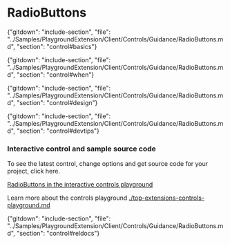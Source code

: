 ﻿# RadioButtons

{"gitdown": "include-section", "file": "../Samples/PlaygroundExtension/Client/Controls/Guidance/RadioButtons.md", "section": "control#basics"}

<!-- TODO get an IMAGE to embed here -->

<!-- TODO get an SAMPLE CODE to embed here -->

{"gitdown": "include-section", "file": "../Samples/PlaygroundExtension/Client/Controls/Guidance/RadioButtons.md", "section": "control#when"}

{"gitdown": "include-section", "file": "../Samples/PlaygroundExtension/Client/Controls/Guidance/RadioButtons.md", "section": "control#design"}

{"gitdown": "include-section", "file": "../Samples/PlaygroundExtension/Client/Controls/Guidance/RadioButtons.md", "section": "control#devtips"}

### Interactive control and sample source code
To see the latest control, change options and get source code for your project, click here.

<a href="https://ms.portal.azure.com/?Microsoft_Azure_Playground=true#blade/Microsoft_Azure_Playground/ControlsIndexBlade/RadioButtonsPlayground" target="_blank">RadioButtons in the interactive controls playground</a>

Learn more about the controls playground [./top-extensions-controls-playground.md](./top-extensions-controls-playground.md)


{"gitdown": "include-section", "file": "../Samples/PlaygroundExtension/Client/Controls/Guidance/RadioButtons.md", "section": "control#reldocs"}
